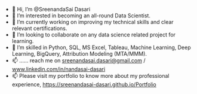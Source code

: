 - 👋 Hi, I’m @SreenandaSai Dasari               
- 👀 I’m interested in becoming an all-round Data Scientist.                           
- 🌱 I’m currently working on improving my technical skills and clear relevant certifications.                            
- 💞️ I’m looking to collaborate on any data science related project for learning.                        
- 💞️ I’m skilled in Python, SQL, MS Excel, Tableau, Machine Learning, Deep Learning, BigQuery, Attribution Modeling (MTA/MMM).            
- 📫 ...... reach me on sreenandasai.dasari@gmail.com / www.linkedin.com/in/nandasai-dasari     
- 📫 Please visit my portfolio to know more about my professional experience, https://sreenandasai-dasari.github.io/Portfolio    
     
  
  
<!---   
SreenandaSai-Dasari/SreenandaSai-Dasari is a ✨ special ✨ repository because its `README.md` (this file) appears on your GitHub profile.
You can click the Preview link to take a look at your changes.
--->
